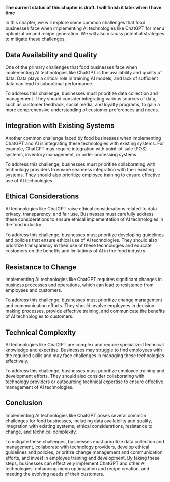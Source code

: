 **The current status of this chapter is draft. I will finish it later when I have time**

In this chapter, we will explore some common challenges that food businesses face when implementing AI technologies like ChatGPT for menu optimization and recipe generation. We will also discuss potential strategies to mitigate these challenges.

Data Availability and Quality
-----------------------------

One of the primary challenges that food businesses face when implementing AI technologies like ChatGPT is the availability and quality of data. Data plays a critical role in training AI models, and lack of sufficient data can lead to suboptimal performance.

To address this challenge, businesses must prioritize data collection and management. They should consider integrating various sources of data, such as customer feedback, social media, and loyalty programs, to gain a more comprehensive understanding of customer preferences and needs.

Integration with Existing Systems
---------------------------------

Another common challenge faced by food businesses when implementing ChatGPT and AI is integrating these technologies with existing systems. For example, ChatGPT may require integration with point-of-sale (POS) systems, inventory management, or order processing systems.

To address this challenge, businesses must prioritize collaborating with technology providers to ensure seamless integration with their existing systems. They should also prioritize employee training to ensure effective use of AI technologies.

Ethical Considerations
----------------------

AI technologies like ChatGPT raise ethical considerations related to data privacy, transparency, and fair use. Businesses must carefully address these considerations to ensure ethical implementation of AI technologies in the food industry.

To address this challenge, businesses must prioritize developing guidelines and policies that ensure ethical use of AI technologies. They should also prioritize transparency in their use of these technologies and educate customers on the benefits and limitations of AI in the food industry.

Resistance to Change
--------------------

Implementing AI technologies like ChatGPT requires significant changes in business processes and operations, which can lead to resistance from employees and customers.

To address this challenge, businesses must prioritize change management and communication efforts. They should involve employees in decision-making processes, provide effective training, and communicate the benefits of AI technologies to customers.

Technical Complexity
--------------------

AI technologies like ChatGPT are complex and require specialized technical knowledge and expertise. Businesses may struggle to find employees with the required skills and may face challenges in managing these technologies effectively.

To address this challenge, businesses must prioritize employee training and development efforts. They should also consider collaborating with technology providers or outsourcing technical expertise to ensure effective management of AI technologies.

Conclusion
----------

Implementing AI technologies like ChatGPT poses several common challenges for food businesses, including data availability and quality, integration with existing systems, ethical considerations, resistance to change, and technical complexity.

To mitigate these challenges, businesses must prioritize data collection and management, collaborate with technology providers, develop ethical guidelines and policies, prioritize change management and communication efforts, and invest in employee training and development. By taking these steps, businesses can effectively implement ChatGPT and other AI technologies, enhancing menu optimization and recipe creation, and meeting the evolving needs of their customers.
